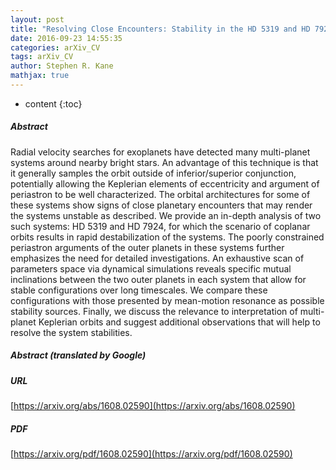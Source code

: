 ```yaml
---
layout: post
title: "Resolving Close Encounters: Stability in the HD 5319 and HD 7924 Planetary Systems"
date: 2016-09-23 14:55:35
categories: arXiv_CV
tags: arXiv_CV
author: Stephen R. Kane
mathjax: true
---
```


* content
{:toc}

##### Abstract
Radial velocity searches for exoplanets have detected many multi-planet systems around nearby bright stars. An advantage of this technique is that it generally samples the orbit outside of inferior/superior conjunction, potentially allowing the Keplerian elements of eccentricity and argument of periastron to be well characterized. The orbital architectures for some of these systems show signs of close planetary encounters that may render the systems unstable as described. We provide an in-depth analysis of two such systems: HD 5319 and HD 7924, for which the scenario of coplanar orbits results in rapid destabilization of the systems. The poorly constrained periastron arguments of the outer planets in these systems further emphasizes the need for detailed investigations. An exhaustive scan of parameters space via dynamical simulations reveals specific mutual inclinations between the two outer planets in each system that allow for stable configurations over long timescales. We compare these configurations with those presented by mean-motion resonance as possible stability sources. Finally, we discuss the relevance to interpretation of multi-planet Keplerian orbits and suggest additional observations that will help to resolve the system stabilities.

##### Abstract (translated by Google)


##### URL
[https://arxiv.org/abs/1608.02590](https://arxiv.org/abs/1608.02590)

##### PDF
[https://arxiv.org/pdf/1608.02590](https://arxiv.org/pdf/1608.02590)


